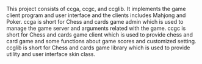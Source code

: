 This project consists of ccga, ccgc, and ccglib. It implements the game client program and user interface and the clients includes Mahjong and Poker.
ccga is short for Chess and cards game admin which is used to manage the game server and arguments related with the game.
ccgc is short for Chess and cards game client which is used to provide chess and card game and some functions about game scores and customized setting.
ccglib is short for Chess and cards game library which is used to provide utility and user interface skin class.